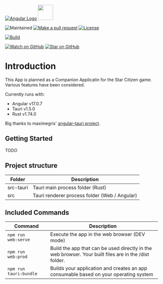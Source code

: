 [![Angular Logo](https://www.vectorlogo.zone/logos/angular/angular-icon.svg)](https://angular.io/) <img src="https://raw.githubusercontent.com/gilbarbara/logos/master/logos/tauri.svg" width="50">

![Maintained][maintained-badge]
[![Make a pull request][prs-badge]][prs]
[![License][license-badge]](LICENSE.md)

[![Build][tauri-build-badge]][tauri-build]

[![Watch on GitHub][github-watch-badge]][github-watch]
[![Star on GitHub][github-star-badge]][github-star]

# Introduction

This App is planned as a Companion Applicatin for the Star Citizen game. Various features have been considered.

Currently runs with:

- Angular v17.0.7
- Tauri v1.5.0
- Rust v1.74.0

Big thanks to maximegris' [angular-tauri project](https://github.com/maximegris/angular-tauri).

## Getting Started

TODO

## Project structure

| Folder    | Description                                   |
|-----------|-----------------------------------------------|
| src-tauri | Tauri main process folder (Rust)              |
| src       | Tauri renderer process folder (Web / Angular) |


## Included Commands

| Command                 | Description                                                                                           |
|-------------------------|-------------------------------------------------------------------------------------------------------|
| `npm run web:serve`     | Execute the app in the web browser (DEV mode)                                                         |
| `npm run web:prod`      | Build the app that can be used directly in the web browser. Your built files are in the /dist folder. |
| `npm run tauri:bundle`  | Builds your application and creates an app consumable based on your operating system                  |

[maintained-badge]: https://img.shields.io/badge/maintained-yes-brightgreen
[license-badge]: https://img.shields.io/badge/license-MIT-blue.svg
[license]: https://github.com/A7exSchin/dev.a7exschin.sca/blob/main/LICENSE.md
[prs-badge]: https://img.shields.io/badge/PRs-welcome-red.svg
[prs]: http://makeapullrequest.com

[tauri-build-badge]: https://github.com/A7exSchin/dev.a7exschin.sca/workflows/Tauri%20Build/badge.svg
[tauri-build]: https://github.com/A7exSchin/dev.a7exschin.sca/actions?query=workflow%3A%22Tauri+Build%22

[github-watch-badge]: https://img.shields.io/github/watchers/A7exSchin/dev.a7exschin.sca.svg?style=social
[github-watch]: https://github.com/A7exSchin/dev.a7exschin.sca/watchers
[github-star-badge]: https://img.shields.io/github/stars/A7exSchin/dev.a7exschin.sca.svg?style=social
[github-star]: https://github.com/A7exSchin/dev.a7exschin.sca/stargazers
